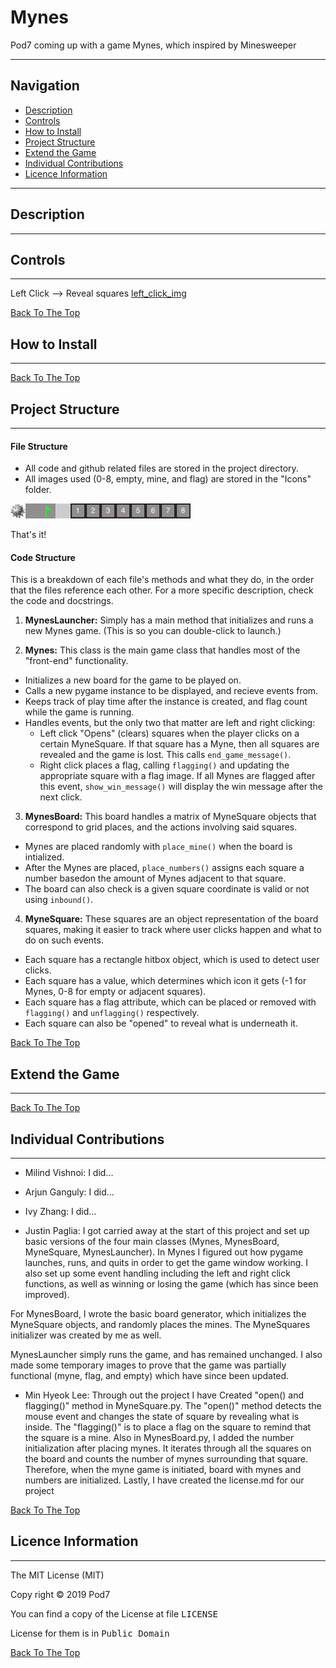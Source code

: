 # Mynes
Pod7 coming up with a game Mynes, which inspired by Minesweeper 

---

## Navigation
- [Description](#description)
- [Controls](#controls)
- [How to Install](#how-to-install)
- [Project Structure](#structure)
- [Extend the Game](#extend-the-game)
- [Individual Contributions](#individual-contributions)
- [Licence Information](#licence-information)
---
## <a name="description"></a>Description
---

## <a name="controls"></a>Controls
---
Left Click --> Reveal squares
[left_click_img](#/Pod7/left_click.png)


[Back To The Top](#Mynes)
## <a name="how-to-install"></a> How to Install
---

[Back To The Top](#Mynes)
## <a name="structure"></a> Project Structure
---
#### File Structure
* All code and github related files are stored in the project directory.
* All images used (0-8, empty, mine, and flag) are stored in the "Icons" folder.

![](Icons/mine.png)![](Icons/temp_empty.png)![](Icons/temp_flag.png)![](Icons/0.png)![](Icons/1.png)![](Icons/2.png)![](Icons/3.png)![](Icons/4.png)![](Icons/5.png)![](Icons/6.png)![](Icons/7.png)![](Icons/8.png)

That's it!

#### Code Structure
This is a breakdown of each file's methods and what they do, in the order that the files reference each other.  For a more specific description, check the code and docstrings.

1. **MynesLauncher:**   Simply has a main method that initializes and runs a new Mynes game. (This is so you can double-click to launch.)

2. **Mynes:**   This class is the main game class that handles most of the "front-end" functionality.
  * Initializes a new board for the game to be played on.
  * Calls a new pygame instance to be displayed, and recieve events from.
  * Keeps track of play time after the instance is created, and flag count while the game is running.
  * Handles events, but the only two that matter are left and right clicking:
    * Left click "Opens" (clears) squares when the player clicks on a certain MyneSquare.  If that square has a Myne, then all squares are revealed and the game is lost.  This calls `end_game_message()`.
    * Right click places a flag, calling `flagging()` and updating the appropriate square with a flag image.  If all Mynes are flagged after this event, `show_win_message()` will display the win message after the next click.
    
3. **MynesBoard:**   This board handles a matrix of MyneSquare objects that correspond to grid places, and the actions involving said squares.
* Mynes are placed randomly with `place_mine()` when the board is intialized.
* After the Mynes are placed, `place_numbers()` assigns each square a number basedon the amount of Mynes adjacent to that square.
* The board can also check is a given square coordinate is valid or not using `inbound()`.

4. **MyneSquare:**   These squares are an object representation of the board squares, making it easier to track where user clicks happen and what to do on such events.
* Each square has a rectangle hitbox object, which is used to detect user clicks.
* Each square has a value, which determines which icon it gets (-1 for Mynes, 0-8 for empty or adjacent squares).
* Each square has a flag attribute, which can be placed or removed with `flagging()` and `unflagging()` respectively.
* Each square can also be "opened" to reveal what is underneath it.

[Back To The Top](#Mynes)
## <a name="extend-the-game"></a>Extend the Game
---

[Back To The Top](#Mynes)
## <a name="individual-contributions"></a>Individual Contributions
---
* Milind Vishnoi: 
I did...

* Arjun Ganguly: 
I did...

* Ivy Zhang: 
I did...

* Justin Paglia: 
I got carried away at the start of this project and set up basic versions of the four main classes (Mynes, MynesBoard, MyneSquare, MynesLauncher).  In Mynes I figured out how pygame launches, runs, and quits in order to get the game window working.  I also set up some event handling including the left and right click functions, as well as winning or losing the game (which has since been improved).

For MynesBoard, I wrote the basic board generator, which initializes the MyneSquare objects, and randomly places the mines.  The MyneSquares initializer was created by me as well.

MynesLauncher simply runs the game, and has remained unchanged.  I also made some temporary images to prove that the game was partially functional (myne, flag, and empty) which have since been updated.

* Min Hyeok Lee: 
Through out the project I have Created "open() and flagging()" method in MyneSquare.py. The "open()" method detects the mouse event and changes the state of square by revealing what is inside. The "flagging()" is to place a flag on the square to remind that the square is a mine. Also in MynesBoard.py, I added the number initialization after placing mynes. It iterates through all the squares on the board and counts the number of mynes surrounding that square. Therefore, when the myne game is initiated, board with mynes and numbers are initialized. Lastly, I have created the license.md for our project


[Back To The Top](#Mynes)
## <a name="licence-information"></a>Licence Information
---
The MIT License (MIT)

Copy right © 2019 Pod7

You can find a copy of the License at file <tt>LICENSE</tt>

License for them is in <tt>Public Domain</tt>

[Back To The Top](#Mynes)
